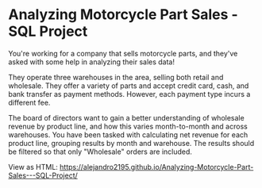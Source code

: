 # Analyzing Motorcycle Part Sales - SQL Project
You're working for a company that sells motorcycle parts, and they've asked with some help in analyzing their sales data!

They operate three warehouses in the area, selling both retail and wholesale. They offer a variety of parts and accept credit card, cash, and bank transfer as payment methods. However, each payment type incurs a different fee.

The board of directors want to gain a better understanding of wholesale revenue by product line, and how this varies month-to-month and across warehouses. You have been tasked with calculating net revenue for each product line, grouping results by month and warehouse. The results should be filtered so that only "Wholesale" orders are included.

View as HTML: https://alejandro2195.github.io/Analyzing-Motorcycle-Part-Sales---SQL-Project/
